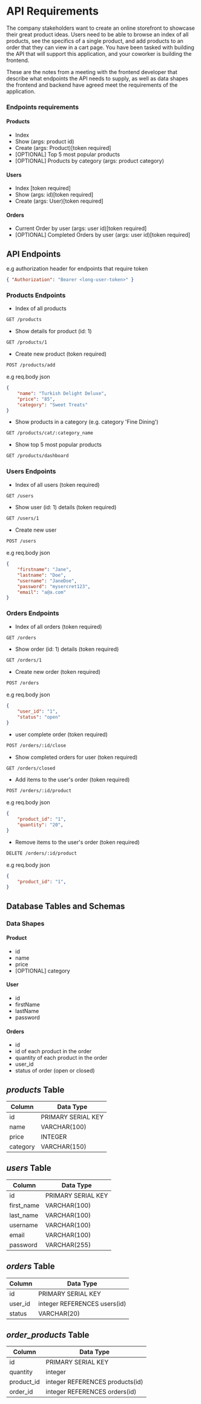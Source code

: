 # API Requirements
The company stakeholders want to create an online storefront to showcase their great product ideas. Users need to be able to browse an index of all products, see the specifics of a single product, and add products to an order that they can view in a cart page. You have been tasked with building the API that will support this application, and your coworker is building the frontend.

These are the notes from a meeting with the frontend developer that describe what endpoints the API needs to supply, as well as data shapes the frontend and backend have agreed meet the requirements of the application. 

### Endpoints requirements
#### Products 
- Index 
- Show (args: product id)
- Create (args: Product)[token required]
- [OPTIONAL] Top 5 most popular products 
- [OPTIONAL] Products by category (args: product category)

#### Users
- Index [token required]
- Show (args: id)[token required]
- Create (args: User)[token required]

#### Orders
- Current Order by user (args: user id)[token required]
- [OPTIONAL] Completed Orders by user (args: user id)[token required]

## API Endpoints 

e.g authorization header for endpoints that require token
```json
{ "Authorization": "Bearer <long-user-token>" }
```

### Products Endpoints
* Index of all products

```sh
GET /products
```

* Show details for product (id: 1)

```sh
GET /products/1
```

* Create new product (token required)

```sh
POST /products/add
```
e.g req.body json

```json
{ 
    "name": "Turkish Delight Deluxe",
    "price": "85",
    "category": "Sweet Treats" 
}
```

* Show products in a category (e.g. category 'Fine Dining')

```sh
GET /products/cat/:category_name
```

* Show top 5 most popular products

```sh
GET /products/dashboard
```

### Users Endpoints
* Index of all users (token required)

```sh
GET /users
```

* Show user (id: 1) details (token required)

```sh
GET /users/1
```

* Create new user

```sh
POST /users
```

e.g req.body json

```json
{ 
    "firstname": "Jane",
    "lastname": "Doe",
    "username": "JaneDoe",
    "password": "mysercret123",
    "email": "a@a.com"
}
```

### Orders Endpoints
* Index of all orders (token required)

```sh
GET /orders
```
* Show order (id: 1) details (token required)

```sh
GET /orders/1
```

* Create new order (token required)

```sh
POST /orders
```
e.g req.body json 

```json
{ 
    "user_id": "1",
    "status": "open"
}
```

* user complete order (token required)

```sh
POST /orders/:id/close
```

* Show completed orders for user (token required)

```sh
GET /orders/closed
```

* Add items to the user's order (token required)

```sh
POST /orders/:id/product
```

e.g req.body json 

```json
{ 
    "product_id": "1",
    "quantity": "20",
}
```

* Remove items to the user's order (token required)

```sh
DELETE /orders/:id/product
```

e.g req.body json 

```json
{ 
    "product_id": "1",
}
```

## Database Tables and Schemas

### Data Shapes
#### Product
-  id
- name
- price
- [OPTIONAL] category

#### User
- id
- firstName
- lastName
- password

#### Orders
- id
- id of each product in the order
- quantity of each product in the order
- user_id
- status of order (open or closed)

## *products* Table
| Column   | Data Type          |
| -------- | -----------        |
| id       | PRIMARY SERIAL KEY |
| name     | VARCHAR(100)       |
| price    | INTEGER            |
| category | VARCHAR(150)       |

## *users* Table
| Column          | Data Type           |
| -----------     | ------------------  |
| id              | PRIMARY SERIAL KEY  |
| first_name      |  VARCHAR(100)       |
| last_name       | VARCHAR(100)        |
| username        | VARCHAR(100)        |
| email           | VARCHAR(100)        |
| password        | VARCHAR(255)        |

## *orders* Table
| Column   | Data Type      |
| ---------| -----------    |
| id       | PRIMARY SERIAL KEY
| user_id  | integer REFERENCES users(id) 
| status   | VARCHAR(20)

## *order_products* Table
| Column      | Data Type      |
| ----------- | -----------    |
| id          | PRIMARY SERIAL KEY
| quantity    | integer
| product_id  | integer REFERENCES products(id) 
| order_id    | integer REFERENCES orders(id) 
